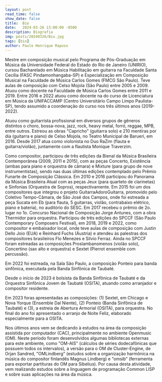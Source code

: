 ```yaml
---
layout: post
read_time: false
show_date: false
title:  Bio
date:   2024-03-26 13:00:00 -0500
description: Biografia
img: posts/20240326/Bio.jpg 
tags: [bio]
author: Paulo Henrique Raposo
---
```

  
Mestre em composição musical pelo Programa de Pós-Graduação em Música da Universidade Federal do Estado do Rio de Janeiro (UNIRIO), cursou Bacharelado em Música  Habilitação em guitarra  na Faculdade Santa Cecília (FASC  Pindamonhangaba-SP) e Especialização em Composição Musical na Faculdade de Música Carlos Gomes (FMCG  São Paulo). Teve aulas de composição com Celso Mojola (São Paulo) entre 2005 e 2009. Atuou como docente na Faculdade de Música Carlos Gomes entre 2011 e 2019. Entre 2016 e 2022 atuou como docente na do curso de Licenciatura em Música da UNIFACCAMP (Centro Universitário Campo Limpo Paulista-SP), tendo assumido a coordenação do curso nos três últimos anos (2019-2022). 

Atuou como guitarrista profissional em diversos grupos de gêneros distintos o choro, bossa-nova, jazz, rock, heavy metal, forró, reggae, MPB, entre outros. Estreou as obras "Capricho" (guitarra solo) e 210 mentiras por dia (guitarra e piano) de Celso Mojola, no Teatro Municipal de Barueri, em 2016. Desde 2017 atua como violonista no Duo RaZim (flauta e guitarra/violão), juntamente com a flautista Monique Traverzim.  

Como compositor, participou de três edições da Bienal da Música Brasileira Contemporânea (2009, 2011 e 2015), com as peças Concerto, Existência (ambas para piano e orquestra de câmara) e Mixture (para grupo de nove instrumentistas), sendo nas duas últimas edições contemplado pelo Prêmio Funarte de Composição Clássica. 
Em 2010 e 2016 participou do Panorama da Música Brasileira Atual com as peças Jeux (para quarteto de clarinetas) e Sinfonias (Orquestra de Sopros), respectivamente. Em 2015 foi um dos compositores que integrou o projeto GuitarraAdoroGuitarra, promovido pelo Coletivo Tempo-Câmara, de São José dos Campos, onde foi estreada a peça Sucata em Eb (para flauta, 5 guitarras, violão, contrabaixo elétrico, piano e bateria), no auditório do SESC. 
Em 2017 recebeu o prêmio de 2o. lugar no 1o. Concurso Nacional de Composição Jorge Antunes, com a obra Thermidor para orquestra. 
Participou de três edições do SPCCF (São Paulo Contemporary Composers Festival), em 2018, 2019 e 2022, como compositor e embaixador local, onde teve aulas de composição com Justin Dello Joio (EUA) e Reinhard Fuchs (Áustria) e atendeu às palestras dos compositores brasileiros Flo Menezes e Silvio Ferraz. 
Ainda no SPCCF foram estreadas as composições Proslambanomenos (violão solo), Concertino (sax alto e orquestra) e Sextet (Pierrot ensemble com percussão).  

Em 2022 foi estreada, na Sala São Paulo, a composição Ponteio para banda sinfônica, executada pela Banda Sinfônica de Taubaté.  

Desde o início de 2023 é bolsista da Banda Sinfônica de Taubaté e da Orquestra Sinfônica Jovem de Taubaté (OSITA), atuando como arranjador e compositor residente.

Em 2023 foras apresentadas as composições: (1) Sextet, em Chicago e Nova Yorque (Ensemble Dal Niente), (2) Ponteio (Banda Sinfônica de Taubaté) e (3), a estreia de Abertura Armorial (OSITA), para orquestra. No final do ano foi apresentado o arranjo de Noite Feliz, elaborado especialmente para a OSITA.

Nos últimos anos vem se dedicando à estudos na área da composição assistida por computador (CAC), principalmente no ambiente Openmusic (OM). Neste período foram desenvolvidos algumas bibliotecas externas para este ambiente, como "OM-AIS" (cálculos de séries dodecafônicas que possuem todos os intervalos), a versão para o OM de Cluster-Engine, de Orjan Sandred, "OMLindberg" (estudos sobre a organização harmônica na música do compositor finlandês Magnus Lindberg) e "omsib" (ferramenta para exportar partituras do OM para Sibelius). Por causa desta atividade, vem realizando estudos sobre a linguagem de programação Common LISP e sobre suas aplicações na área da música. 

